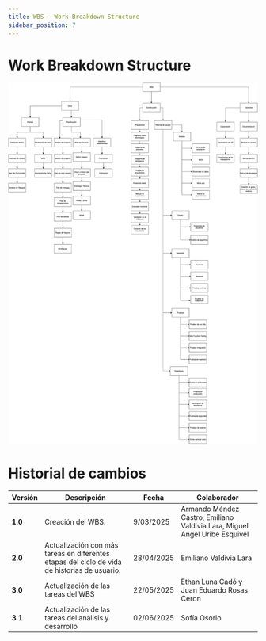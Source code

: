 ```yaml
---
title: WBS - Work Breakdown Structure
sidebar_position: 7
---
```

# Work Breakdown Structure


![alt text](./NuevoWBS1.png)

# Historial de cambios

| **Versión** | **Descripción**                               | **Fecha** | **Colaborador**                 |
| ------------------- | --------------------------------------------- | --------- | ------------------------------- |
| **1.0**             | Creación del WBS.   | 9/03/2025  | Armando Méndez Castro, Emiliano Valdivia Lara, Miguel Angel Uribe Esquivel |
| **2.0**             | Actualización con más tareas en diferentes etapas del ciclo de vida de historias de usuario.   | 28/04/2025  | Emiliano Valdivia Lara |
| **3.0**             | Actualización de las tareas del WBS   | 22/05/2025  | Ethan Luna Cadó y Juan Eduardo Rosas Ceron|
| **3.1**             | Actualización de las tareas del análisis y desarrollo  | 02/06/2025  | Sofía Osorio|